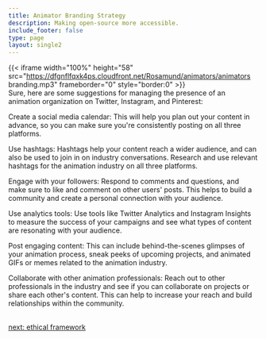 ```yaml
---
title: Animator Branding Strategy
description: Making open-source more accessible.
include_footer: false
type: page
layout: single2
---
```


{{< iframe width="100%" height="58" src="https://dfgnflfqxk4ps.cloudfront.net/Rosamund/animators/animators branding.mp3" frameborder="0" style="border:0" >}}<br>
Sure, here are some suggestions for managing the presence of an animation organization on Twitter, Instagram, and Pinterest:

Create a social media calendar: This will help you plan out your content in advance, so you can make sure you're consistently posting on all three platforms.

Use hashtags: Hashtags help your content reach a wider audience, and can also be used to join in on industry conversations. Research and use relevant hashtags for the animation industry on all three platforms.

Engage with your followers: Respond to comments and questions, and make sure to like and comment on other users' posts. This helps to build a community and create a personal connection with your audience.

Use analytics tools: Use tools like Twitter Analytics and Instagram Insights to measure the success of your campaigns and see what types of content are resonating with your audience.

Post engaging content: This can include behind-the-scenes glimpses of your animation process, sneak peeks of upcoming projects, and animated GIFs or memes related to the animation industry.

Collaborate with other animation professionals: Reach out to other professionals in the industry and see if you can collaborate on projects or share each other's content. This can help to increase your reach and build relationships within the community.

<br>
<a href="https://insights.workdojos.com/animators/ethics">next: ethical framework</a>
</p>